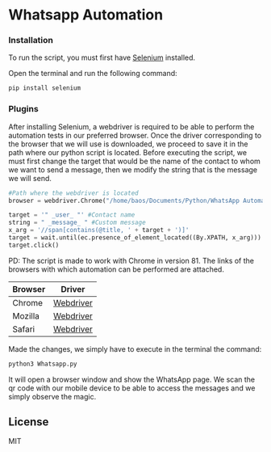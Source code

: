 # Whatsapp Automation


### Installation

To run the script, you must first have [Selenium](https://pypi.org/project/selenium/)  installed.

Open the terminal and run the following command:

```bash
pip install selenium
```
### Plugins
After installing Selenium, a webdriver is required to be able to perform the automation tests in our preferred browser. Once the driver corresponding to the browser that we will use is downloaded, we proceed to save it in the path where our python script is located. Before executing the script, we must first change the target that would be the name of the contact to whom we want to send a message, then we modify the string that is the message we will send.

```python
#Path where the webdriver is located
browser = webdriver.Chrome("/home/baos/Documents/Python/WhatsApp Automation/./chromedriver")

target = '" _user_ "' #Contact name
string = " _message_ " #Custom message  
x_arg = '//span[contains(@title, ' + target + ')]'
target = wait.until(ec.presence_of_element_located((By.XPATH, x_arg)))
target.click()
```

PD: The script is made to work with Chrome in version 81. The links of the browsers with which automation can be performed are attached.

| Browser | Driver |
| ------ | ------ |
| Chrome | [Webdriver](https://chromedriver.chromium.org/downloads) |
| Mozilla | [Webdriver](https://developer.mozilla.org/en-US/docs/Web/WebDriver) |
| Safari | [Webdriver](https://developer.apple.com/documentation/webkit/testing_with_webdriver_in_safari) |

Made the changes, we simply have to execute in the terminal the command:
```bash
python3 Whatsapp.py 
```
It will open a browser window and show the WhatsApp page. We scan the qr code with our mobile device to be able to access the messages and we simply observe the magic.

License
----

MIT

